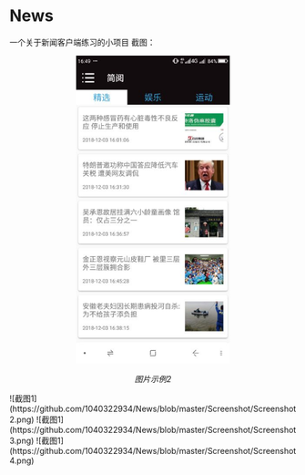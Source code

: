 # News
一个关于新闻客户端练习的小项目
截图：
<p align="center">
    <img src="https://github.com/1040322934/News/blob/master/Screenshot/Screenshot1.png" alt="Sample"  width="270" height="540">
    <p align="center">
        <em>图片示例2</em>
    </p>
</p>
![截图1](https://github.com/1040322934/News/blob/master/Screenshot/Screenshot2.png)
![截图1](https://github.com/1040322934/News/blob/master/Screenshot/Screenshot3.png)
![截图1](https://github.com/1040322934/News/blob/master/Screenshot/Screenshot4.png)
